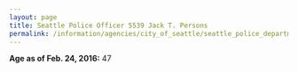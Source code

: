 ```yaml
---
layout: page
title: Seattle Police Officer 5539 Jack T. Persons
permalink: /information/agencies/city_of_seattle/seattle_police_department/copbook/5539/
---
```


**Age as of Feb. 24, 2016:** 47
